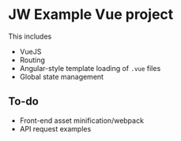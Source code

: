 # JW Example Vue project

This includes

- VueJS
- Routing
- Angular-style template loading of `.vue` files
- Global state management

## To-do

- Front-end asset minification/webpack
- API request examples
